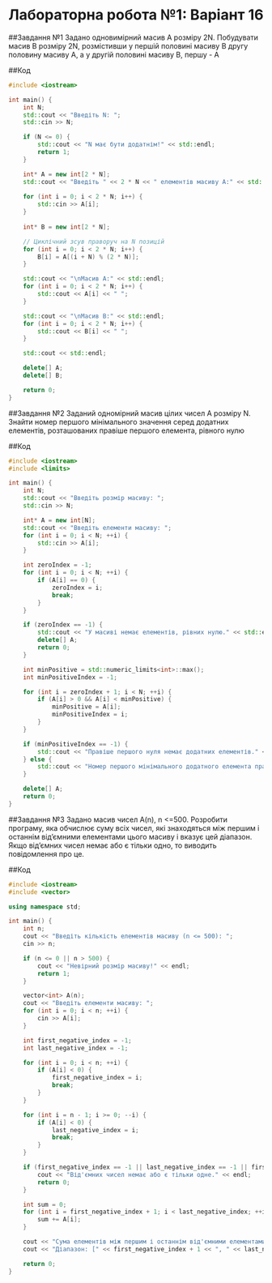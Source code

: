 # Лабораторна робота №1: Варіант 16

##Завдання №1
Задано одновимірний масив А розміру 2N.
Побудувати масив В розміру 2N, розмістивши у першій половині масиву В другу половину
масиву А, а у другій половині масиву В, першу - А

##Код
```cpp
#include <iostream>

int main() {
    int N;
    std::cout << "Введіть N: ";
    std::cin >> N;

    if (N <= 0) {
        std::cout << "N має бути додатнім!" << std::endl;
        return 1;
    }

    int* A = new int[2 * N];
    std::cout << "Введіть " << 2 * N << " елементів масиву A:" << std::endl;
    
    for (int i = 0; i < 2 * N; i++) {
        std::cin >> A[i];
    }
    
    int* B = new int[2 * N];

    // Циклічний зсув праворуч на N позицій
    for (int i = 0; i < 2 * N; i++) {
        B[i] = A[(i + N) % (2 * N)];
    }

    std::cout << "\nМасив A:" << std::endl;
    for (int i = 0; i < 2 * N; i++) {
        std::cout << A[i] << " ";
    }

    std::cout << "\nМасив B:" << std::endl;
    for (int i = 0; i < 2 * N; i++) {
        std::cout << B[i] << " ";
    }

    std::cout << std::endl;

    delete[] A;
    delete[] B;

    return 0;
}
```
##Завдання №2
Заданий одномірний масив цілих чисел А розміру N.
Знайти номер першого мінімального значення серед додатних елементів, 
розташованих правіше першого елемента, рівного нулю

##Код
```cpp
#include <iostream>
#include <limits>

int main() {
    int N;
    std::cout << "Введіть розмір масиву: ";
    std::cin >> N;

    int* A = new int[N];
    std::cout << "Введіть елементи масиву: ";
    for (int i = 0; i < N; ++i) {
        std::cin >> A[i];
    }

    int zeroIndex = -1;
    for (int i = 0; i < N; ++i) {
        if (A[i] == 0) {
            zeroIndex = i;
            break;
        }
    }

    if (zeroIndex == -1) {
        std::cout << "У масиві немає елементів, рівних нулю." << std::endl;
        delete[] A;
        return 0;
    }

    int minPositive = std::numeric_limits<int>::max();
    int minPositiveIndex = -1;

    for (int i = zeroIndex + 1; i < N; ++i) {
        if (A[i] > 0 && A[i] < minPositive) {
            minPositive = A[i];
            minPositiveIndex = i;
        }
    }

    if (minPositiveIndex == -1) {
        std::cout << "Правіше першого нуля немає додатних елементів." << std::endl;
    } else {
        std::cout << "Номер першого мінімального додатного елемента правіше першого нуля: " << minPositiveIndex << std::endl;
    }

    delete[] A;
    return 0;
}
```
##Завдання №3
Задано масив чисел 
A(n), n <=500. Розробити програму, яка обчислює суму всіх чисел, які знаходяться між першим і 
останнім від’ємними елементами цього масиву і вказує цей діапазон. Якщо від’ємних чисел 
немає або є тільки одно, то виводить повідомлення про це.

##Код
```cpp
#include <iostream>
#include <vector>

using namespace std;

int main() {
    int n;
    cout << "Введіть кількість елементів масиву (n <= 500): ";
    cin >> n;

    if (n <= 0 || n > 500) {
        cout << "Невірний розмір масиву!" << endl;
        return 1;
    }

    vector<int> A(n);
    cout << "Введіть елементи масиву: ";
    for (int i = 0; i < n; ++i) {
        cin >> A[i];
    }

    int first_negative_index = -1;
    int last_negative_index = -1;

    for (int i = 0; i < n; ++i) {
        if (A[i] < 0) {
            first_negative_index = i;
            break;
        }
    }

    for (int i = n - 1; i >= 0; --i) {
        if (A[i] < 0) {
            last_negative_index = i;
            break;
        }
    }

    if (first_negative_index == -1 || last_negative_index == -1 || first_negative_index == last_negative_index) {
        cout << "Від'ємних чисел немає або є тільки одне." << endl;
        return 0;
    }

    int sum = 0;
    for (int i = first_negative_index + 1; i < last_negative_index; ++i) {
        sum += A[i];
    }

    cout << "Сума елементів між першим і останнім від'ємними елементами: " << sum << endl;
    cout << "Діапазон: [" << first_negative_index + 1 << ", " << last_negative_index - 1 << "]" << endl;

    return 0;
}
```
